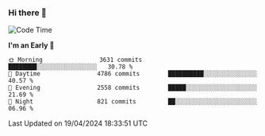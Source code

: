 ### Hi there 👋
<!--START_SECTION:waka-->
![Code Time](http://img.shields.io/badge/Code%20Time-616%20hrs%203%20mins-blue)

**I'm an Early 🐤** 

```text
🌞 Morning                3631 commits        ████████░░░░░░░░░░░░░░░░░   30.78 % 
🌆 Daytime                4786 commits        ██████████░░░░░░░░░░░░░░░   40.57 % 
🌃 Evening                2558 commits        █████░░░░░░░░░░░░░░░░░░░░   21.69 % 
🌙 Night                  821 commits         ██░░░░░░░░░░░░░░░░░░░░░░░   06.96 % 
```



 Last Updated on 19/04/2024 18:33:51 UTC
<!--END_SECTION:waka-->

<!--
**BrianCurliss/BrianCurliss** is a ✨ _special_ ✨ repository because its `README.md` (this file) appears on your GitHub profile.

Here are some ideas to get you started:

- 🔭 I’m currently working on ...
- 🌱 I’m currently learning ...
- 👯 I’m looking to collaborate on ...
- 🤔 I’m looking for help with ...
- 💬 Ask me about ...
- 📫 How to reach me: ...
- 😄 Pronouns: ...
- ⚡ Fun fact: ...
-->
